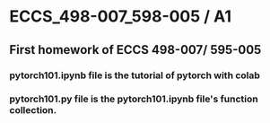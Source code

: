 # ECCS_498-007_598-005 / A1
## First homework of ECCS 498-007/ 595-005

### pytorch101.ipynb file is the tutorial of pytorch with colab
### pytorch101.py file is the pytorch101.ipynb file's function collection. 
